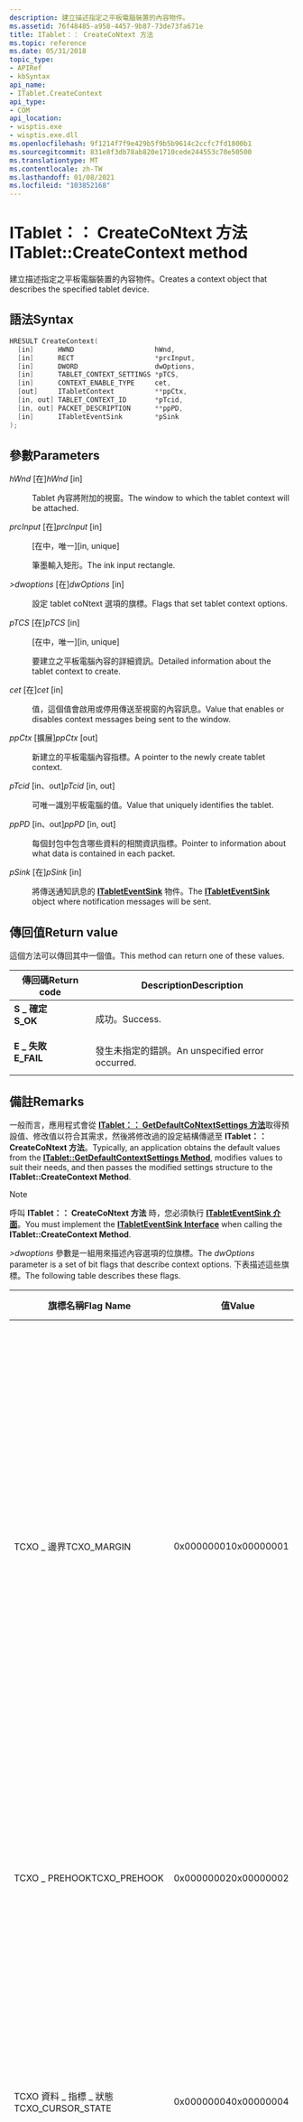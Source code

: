 ```yaml
---
description: 建立描述指定之平板電腦裝置的內容物件。
ms.assetid: 76f48485-a958-4457-9b87-73de73fa671e
title: ITablet：： CreateCoNtext 方法
ms.topic: reference
ms.date: 05/31/2018
topic_type:
- APIRef
- kbSyntax
api_name:
- ITablet.CreateContext
api_type:
- COM
api_location:
- wisptis.exe
- wisptis.exe.dll
ms.openlocfilehash: 9f1214f7f9e429b5f9b5b9614c2ccfc7fd1800b1
ms.sourcegitcommit: 831e8f3db78ab820e1710cede244553c70e50500
ms.translationtype: MT
ms.contentlocale: zh-TW
ms.lasthandoff: 01/08/2021
ms.locfileid: "103852168"
---
```

# <a name="itabletcreatecontext-method"></a><span data-ttu-id="6d930-103">ITablet：： CreateCoNtext 方法</span><span class="sxs-lookup"><span data-stu-id="6d930-103">ITablet::CreateContext method</span></span>

<span data-ttu-id="6d930-104">建立描述指定之平板電腦裝置的內容物件。</span><span class="sxs-lookup"><span data-stu-id="6d930-104">Creates a context object that describes the specified tablet device.</span></span>

## <a name="syntax"></a><span data-ttu-id="6d930-105">語法</span><span class="sxs-lookup"><span data-stu-id="6d930-105">Syntax</span></span>


```C++
HRESULT CreateContext(
  [in]      HWND                    hWnd,
  [in]      RECT                    *prcInput,
  [in]      DWORD                   dwOptions,
  [in]      TABLET_CONTEXT_SETTINGS *pTCS,
  [in]      CONTEXT_ENABLE_TYPE     cet,
  [out]     ITabletContext          **ppCtx,
  [in, out] TABLET_CONTEXT_ID       *pTcid,
  [in, out] PACKET_DESCRIPTION      **ppPD,
  [in]      ITabletEventSink        *pSink
);
```



## <a name="parameters"></a><span data-ttu-id="6d930-106">參數</span><span class="sxs-lookup"><span data-stu-id="6d930-106">Parameters</span></span>

<dl> <dt>

<span data-ttu-id="6d930-107">*hWnd* \[在\]</span><span class="sxs-lookup"><span data-stu-id="6d930-107">*hWnd* \[in\]</span></span>
</dt> <dd>

<span data-ttu-id="6d930-108">Tablet 內容將附加的視窗。</span><span class="sxs-lookup"><span data-stu-id="6d930-108">The window to which the tablet context will be attached.</span></span>

</dd> <dt>

<span data-ttu-id="6d930-109">*prcInput* \[在\]</span><span class="sxs-lookup"><span data-stu-id="6d930-109">*prcInput* \[in\]</span></span>
</dt> <dd>

<span data-ttu-id="6d930-110">\[在中，唯一\]</span><span class="sxs-lookup"><span data-stu-id="6d930-110">\[in, unique\]</span></span>

<span data-ttu-id="6d930-111">筆墨輸入矩形。</span><span class="sxs-lookup"><span data-stu-id="6d930-111">The ink input rectangle.</span></span>

</dd> <dt>

<span data-ttu-id="6d930-112">*>dwoptions* \[在\]</span><span class="sxs-lookup"><span data-stu-id="6d930-112">*dwOptions* \[in\]</span></span>
</dt> <dd>

<span data-ttu-id="6d930-113">設定 tablet coNtext 選項的旗標。</span><span class="sxs-lookup"><span data-stu-id="6d930-113">Flags that set tablet context options.</span></span>

</dd> <dt>

<span data-ttu-id="6d930-114">*pTCS* \[在\]</span><span class="sxs-lookup"><span data-stu-id="6d930-114">*pTCS* \[in\]</span></span>
</dt> <dd>

<span data-ttu-id="6d930-115">\[在中，唯一\]</span><span class="sxs-lookup"><span data-stu-id="6d930-115">\[in, unique\]</span></span>

<span data-ttu-id="6d930-116">要建立之平板電腦內容的詳細資訊。</span><span class="sxs-lookup"><span data-stu-id="6d930-116">Detailed information about the tablet context to create.</span></span>

</dd> <dt>

<span data-ttu-id="6d930-117">*cet* \[在\]</span><span class="sxs-lookup"><span data-stu-id="6d930-117">*cet* \[in\]</span></span>
</dt> <dd>

<span data-ttu-id="6d930-118">值，這個值會啟用或停用傳送至視窗的內容訊息。</span><span class="sxs-lookup"><span data-stu-id="6d930-118">Value that enables or disables context messages being sent to the window.</span></span>

</dd> <dt>

<span data-ttu-id="6d930-119">*ppCtx* \[擴展\]</span><span class="sxs-lookup"><span data-stu-id="6d930-119">*ppCtx* \[out\]</span></span>
</dt> <dd>

<span data-ttu-id="6d930-120">新建立的平板電腦內容指標。</span><span class="sxs-lookup"><span data-stu-id="6d930-120">A pointer to the newly create tablet context.</span></span>

</dd> <dt>

<span data-ttu-id="6d930-121">*pTcid* \[in、out\]</span><span class="sxs-lookup"><span data-stu-id="6d930-121">*pTcid* \[in, out\]</span></span>
</dt> <dd>

<span data-ttu-id="6d930-122">可唯一識別平板電腦的值。</span><span class="sxs-lookup"><span data-stu-id="6d930-122">Value that uniquely identifies the tablet.</span></span>

</dd> <dt>

<span data-ttu-id="6d930-123">*ppPD* \[in、out\]</span><span class="sxs-lookup"><span data-stu-id="6d930-123">*ppPD* \[in, out\]</span></span>
</dt> <dd>

<span data-ttu-id="6d930-124">每個封包中包含哪些資料的相關資訊指標。</span><span class="sxs-lookup"><span data-stu-id="6d930-124">Pointer to information about what data is contained in each packet.</span></span>

</dd> <dt>

<span data-ttu-id="6d930-125">*pSink* \[在\]</span><span class="sxs-lookup"><span data-stu-id="6d930-125">*pSink* \[in\]</span></span>
</dt> <dd>

<span data-ttu-id="6d930-126">將傳送通知訊息的 [**ITabletEventSink**](itableteventsink.md) 物件。</span><span class="sxs-lookup"><span data-stu-id="6d930-126">The [**ITabletEventSink**](itableteventsink.md) object where notification messages will be sent.</span></span>

</dd> </dl>

## <a name="return-value"></a><span data-ttu-id="6d930-127">傳回值</span><span class="sxs-lookup"><span data-stu-id="6d930-127">Return value</span></span>

<span data-ttu-id="6d930-128">這個方法可以傳回其中一個值。</span><span class="sxs-lookup"><span data-stu-id="6d930-128">This method can return one of these values.</span></span>



| <span data-ttu-id="6d930-129">傳回碼</span><span class="sxs-lookup"><span data-stu-id="6d930-129">Return code</span></span>                                                                            | <span data-ttu-id="6d930-130">Description</span><span class="sxs-lookup"><span data-stu-id="6d930-130">Description</span></span>                               |
|----------------------------------------------------------------------------------------|-------------------------------------------|
| <dl> <span data-ttu-id="6d930-131"><dt>**S \_ 確定**</dt></span><span class="sxs-lookup"><span data-stu-id="6d930-131"><dt>**S\_OK**</dt></span></span> </dl>   | <span data-ttu-id="6d930-132">成功。</span><span class="sxs-lookup"><span data-stu-id="6d930-132">Success.</span></span><br/>                       |
| <dl> <span data-ttu-id="6d930-133"><dt>**E \_ 失敗**</dt></span><span class="sxs-lookup"><span data-stu-id="6d930-133"><dt>**E\_FAIL**</dt></span></span> </dl> | <span data-ttu-id="6d930-134">發生未指定的錯誤。</span><span class="sxs-lookup"><span data-stu-id="6d930-134">An unspecified error occurred.</span></span><br/> |



 

## <a name="remarks"></a><span data-ttu-id="6d930-135">備註</span><span class="sxs-lookup"><span data-stu-id="6d930-135">Remarks</span></span>

<span data-ttu-id="6d930-136">一般而言，應用程式會從 [**ITablet：： GetDefaultCoNtextSettings 方法**](itablet-getdefaultcontextsettings.md)取得預設值、修改值以符合其需求，然後將修改過的設定結構傳遞至 **ITablet：： CreateCoNtext 方法**。</span><span class="sxs-lookup"><span data-stu-id="6d930-136">Typically, an application obtains the default values from the [**ITablet::GetDefaultContextSettings Method**](itablet-getdefaultcontextsettings.md), modifies values to suit their needs, and then passes the modified settings structure to the **ITablet::CreateContext Method**.</span></span>

> [!Note]  
> <span data-ttu-id="6d930-137">呼叫 **ITablet：： CreateCoNtext 方法** 時，您必須執行 [**ITabletEventSink 介面**](itableteventsink.md)。</span><span class="sxs-lookup"><span data-stu-id="6d930-137">You must implement the [**ITabletEventSink Interface**](itableteventsink.md) when calling the **ITablet::CreateContext Method**.</span></span>

 

<span data-ttu-id="6d930-138">*>dwoptions* 參數是一組用來描述內容選項的位旗標。</span><span class="sxs-lookup"><span data-stu-id="6d930-138">The *dwOptions* parameter is a set of bit flags that describe context options.</span></span> <span data-ttu-id="6d930-139">下表描述這些旗標。</span><span class="sxs-lookup"><span data-stu-id="6d930-139">The following table describes these flags.</span></span>



| <span data-ttu-id="6d930-140">旗標名稱</span><span class="sxs-lookup"><span data-stu-id="6d930-140">Flag Name</span></span>                                | <span data-ttu-id="6d930-141">值</span><span class="sxs-lookup"><span data-stu-id="6d930-141">Value</span></span>                                                                                                                                                                                         | <span data-ttu-id="6d930-142">描述</span><span class="sxs-lookup"><span data-stu-id="6d930-142">Description</span></span>                                                                                                                                                                                                                                                              |
|------------------------------------------|-----------------------------------------------------------------------------------------------------------------------------------------------------------------------------------------------|--------------------------------------------------------------------------------------------------------------------------------------------------------------------------------------------------------------------------------------------------------------------------|
| <span data-ttu-id="6d930-143">TCXO \_ 邊界</span><span class="sxs-lookup"><span data-stu-id="6d930-143">TCXO\_MARGIN</span></span><br/>                  | <span data-ttu-id="6d930-144">0x00000001</span><span class="sxs-lookup"><span data-stu-id="6d930-144">0x00000001</span></span><br/>                                                                                                                                                                         | <span data-ttu-id="6d930-145">指定平板電腦上的輸入內容將會有邊界。</span><span class="sxs-lookup"><span data-stu-id="6d930-145">Specifies that the input context on the tablet will have a margin.</span></span> <span data-ttu-id="6d930-146">邊界是指定之輸入區域以外的區域，其中的事件將會對應至輸入區域的邊緣。</span><span class="sxs-lookup"><span data-stu-id="6d930-146">The margin is an area outside the specified input area where events will be mapped to the edge of the input area.</span></span> <span data-ttu-id="6d930-147">這項功能可讓您更輕鬆地在內容邊緣輸入點。</span><span class="sxs-lookup"><span data-stu-id="6d930-147">This feature makes it easier to input points at the edge of the context.</span></span><br/> |
| <span data-ttu-id="6d930-148">TCXO \_ PREHOOK</span><span class="sxs-lookup"><span data-stu-id="6d930-148">TCXO\_PREHOOK</span></span><br/>                 | <span data-ttu-id="6d930-149">0x00000002</span><span class="sxs-lookup"><span data-stu-id="6d930-149">0x00000002</span></span><br/>                                                                                                                                                                         | <span data-ttu-id="6d930-150">Prehook 會在一般內容和 posthooks 之前取得封包。</span><span class="sxs-lookup"><span data-stu-id="6d930-150">Prehook gets packets before regular contexts and posthooks.</span></span> <span data-ttu-id="6d930-151">他們會依照建立的順序取得封包。</span><span class="sxs-lookup"><span data-stu-id="6d930-151">They get packets in the order of their creation.</span></span><br/>                                                                                                                                                  |
| <span data-ttu-id="6d930-152">TCXO 資料 \_ 指標 \_ 狀態</span><span class="sxs-lookup"><span data-stu-id="6d930-152">TCXO\_CURSOR\_STATE</span></span><br/>           | <span data-ttu-id="6d930-153">0x00000004</span><span class="sxs-lookup"><span data-stu-id="6d930-153">0x00000004</span></span><br/>                                                                                                                                                                         | <span data-ttu-id="6d930-154">即使資料指標已啟動，TC 也會傳回封包。</span><span class="sxs-lookup"><span data-stu-id="6d930-154">The TC will return packets even if the cursor is up.</span></span> <span data-ttu-id="6d930-155">根據預設，在游標關閉時，TC 只會傳回封包。</span><span class="sxs-lookup"><span data-stu-id="6d930-155">By default, a TC will only return packets when the cursor is down.</span></span><br/>                                                                                                                                       |
| <span data-ttu-id="6d930-156">TCXO \_ 無 \_ 游標 \_ 向下鍵</span><span class="sxs-lookup"><span data-stu-id="6d930-156">TCXO\_NO\_CURSOR\_DOWN</span></span><br/>        | <span data-ttu-id="6d930-157">0x00000008</span><span class="sxs-lookup"><span data-stu-id="6d930-157">0x00000008</span></span><br/>                                                                                                                                                                         | <span data-ttu-id="6d930-158">當資料指標關閉時，TC 不會傳回封包。</span><span class="sxs-lookup"><span data-stu-id="6d930-158">The TC will not return packets when the cursor is down.</span></span><br/>                                                                                                                                                                                                       |
| <span data-ttu-id="6d930-159">TCXO \_ 非 \_ 整合式</span><span class="sxs-lookup"><span data-stu-id="6d930-159">TCXO\_NON\_INTEGRATED</span></span><br/>         | <span data-ttu-id="6d930-160">0x00000010</span><span class="sxs-lookup"><span data-stu-id="6d930-160">0x00000010</span></span><br/>                                                                                                                                                                         | <span data-ttu-id="6d930-161">內容將不會整合。</span><span class="sxs-lookup"><span data-stu-id="6d930-161">The context will be non-integrated.</span></span><br/>                                                                                                                                                                                                                           |
| <span data-ttu-id="6d930-162">TCXO \_ POSTHOOK</span><span class="sxs-lookup"><span data-stu-id="6d930-162">TCXO\_POSTHOOK</span></span><br/>                | <span data-ttu-id="6d930-163">0x00000020</span><span class="sxs-lookup"><span data-stu-id="6d930-163">0x00000020</span></span><br/>                                                                                                                                                                         | <span data-ttu-id="6d930-164">Posthooks 會在一般的 tablet 內容之後，但在系統內容之前取得封包。</span><span class="sxs-lookup"><span data-stu-id="6d930-164">Posthooks get packets after regular tablet contexts but before the system context.</span></span> <span data-ttu-id="6d930-165">它們會以建立的相反順序取得封包。</span><span class="sxs-lookup"><span data-stu-id="6d930-165">They get packets in the reverse order of their creation.</span></span><br/>                                                                                                                   |
| <span data-ttu-id="6d930-166">TCXO \_ 不要 \_ 顯示資料 \_ 指標</span><span class="sxs-lookup"><span data-stu-id="6d930-166">TCXO\_DONT\_SHOW\_CURSOR</span></span><br/>      | <span data-ttu-id="6d930-167">0x00000080</span><span class="sxs-lookup"><span data-stu-id="6d930-167">0x00000080</span></span><br/>                                                                                                                                                                         | <span data-ttu-id="6d930-168">TC 不會設定資料指標的位置。</span><span class="sxs-lookup"><span data-stu-id="6d930-168">The TC will not set the cursor position.</span></span><br/>                                                                                                                                                                                                                      |
| <span data-ttu-id="6d930-169">TCXO 不會 \_ \_ 驗證 \_ TCS</span><span class="sxs-lookup"><span data-stu-id="6d930-169">TCXO\_DONT\_VALIDATE\_TCS</span></span><br/>     | <span data-ttu-id="6d930-170">0x00000100</span><span class="sxs-lookup"><span data-stu-id="6d930-170">0x00000100</span></span><br/>                                                                                                                                                                         | <span data-ttu-id="6d930-171">TC 不會針對裝置支援的屬性驗證 tablet 內容設定中傳遞的 GUID。</span><span class="sxs-lookup"><span data-stu-id="6d930-171">The TC will not validate the GUIDS passed in the tablet context settings against the supported properties of the device.</span></span><br/>                                                                                                                                      |
| <span data-ttu-id="6d930-172">TCXO \_ 允許 \_ 筆觸</span><span class="sxs-lookup"><span data-stu-id="6d930-172">TCXO\_ALLOW\_FLICKS</span></span><br/>           | <span data-ttu-id="6d930-173">0x00000400</span><span class="sxs-lookup"><span data-stu-id="6d930-173">0x00000400</span></span><br/>                                                                                                                                                                         | <span data-ttu-id="6d930-174">TC 將允許執行筆觸偵測 (預設只允許在系統內容) ，而且用戶端會取得 SE 筆觸 \_ 事件。</span><span class="sxs-lookup"><span data-stu-id="6d930-174">The TC will allow flick detection to take place (by default this is only allowed on system contexts), and the client will get SE\_FLICK events.</span></span><br/>                                                                                                               |
| <span data-ttu-id="6d930-175">TCXO \_ 允許 \_ 意見反應 \_ 點擊</span><span class="sxs-lookup"><span data-stu-id="6d930-175">TCXO\_ALLOW\_FEEDBACK\_TAPS</span></span><br/>   | <span data-ttu-id="6d930-176">0x00000800</span><span class="sxs-lookup"><span data-stu-id="6d930-176">0x00000800</span></span><br/>                                                                                                                                                                         | <span data-ttu-id="6d930-177">TC 將允許顯示畫筆意見反應。</span><span class="sxs-lookup"><span data-stu-id="6d930-177">The TC will allow pen feedback to be shown.</span></span> <span data-ttu-id="6d930-178">根據預設，這只允許在系統內容上使用。</span><span class="sxs-lookup"><span data-stu-id="6d930-178">By default, this is only allowed on system contexts.</span></span><br/>                                                                                                                                                              |
| <span data-ttu-id="6d930-179">TCXO \_ 允許 \_ 意見反應 \_ 桶</span><span class="sxs-lookup"><span data-stu-id="6d930-179">TCXO\_ALLOW\_FEEDBACK\_BARREL</span></span><br/> | <span data-ttu-id="6d930-180">0x00001000</span><span class="sxs-lookup"><span data-stu-id="6d930-180">0x00001000</span></span><br/>                                                                                                                                                                         | <span data-ttu-id="6d930-181">TC 將允許顯示畫筆意見反應。</span><span class="sxs-lookup"><span data-stu-id="6d930-181">The TC will allow pen feedback to be shown.</span></span> <span data-ttu-id="6d930-182">根據預設，這只允許在系統內容上使用。</span><span class="sxs-lookup"><span data-stu-id="6d930-182">By default, this is only allowed on system contexts.</span></span><br/>                                                                                                                                                              |
| <span data-ttu-id="6d930-183">TCXO \_ 全部</span><span class="sxs-lookup"><span data-stu-id="6d930-183">TCXO\_ALL</span></span><br/>                     | <span data-ttu-id="6d930-184">TCXO \_ MARGIN \| TCXO \_ PREHOOK \| TCXO 資料 \_ 指標 \_ 狀態 \| TCXO \_ 沒有 \_ 游標 \_ 向下 \| TCXO \_ 非整合式 \_ \| TCXO \_ POSTHOOK TCXO 不顯示資料 \| \_ \_ \_ 指標 TCXO 不 \| \_ \_ 驗證 \_ TCS</span><span class="sxs-lookup"><span data-stu-id="6d930-184">TCXO\_MARGIN \| TCXO\_PREHOOK \| TCXO\_CURSOR\_STATE \| TCXO\_NO\_CURSOR\_DOWN \| TCXO\_NON\_INTEGRATED \| TCXO\_POSTHOOK \| TCXO\_DONT\_SHOW\_CURSOR \| TCXO\_DONT\_VALIDATE\_TCS</span></span><br/> | <span data-ttu-id="6d930-185">所有已定義的 tablet coNtext 選項。</span><span class="sxs-lookup"><span data-stu-id="6d930-185">All defined tablet context options.</span></span><br/>                                                                                                                                                                                                                           |
| <span data-ttu-id="6d930-186">TCXO \_ 掛勾</span><span class="sxs-lookup"><span data-stu-id="6d930-186">TCXO\_HOOK</span></span><br/>                    | <span data-ttu-id="6d930-187">TCXO \_ PREHOOK \| TCXO \_ POSTHOOK</span><span class="sxs-lookup"><span data-stu-id="6d930-187">TCXO\_PREHOOK \| TCXO\_POSTHOOK</span></span><br/>                                                                                                                                                    | <span data-ttu-id="6d930-188">結合了預先攔截和後置攔截功能。</span><span class="sxs-lookup"><span data-stu-id="6d930-188">Combines pre-hook and post-hook functionality.</span></span><br/>                                                                                                                                                                                                                |



 

## <a name="requirements"></a><span data-ttu-id="6d930-189">規格需求</span><span class="sxs-lookup"><span data-stu-id="6d930-189">Requirements</span></span>



| <span data-ttu-id="6d930-190">需求</span><span class="sxs-lookup"><span data-stu-id="6d930-190">Requirement</span></span> | <span data-ttu-id="6d930-191">值</span><span class="sxs-lookup"><span data-stu-id="6d930-191">Value</span></span> |
|-------------------------------------|----------------------------------------------------------------------------------------|
| <span data-ttu-id="6d930-192">最低支援的用戶端</span><span class="sxs-lookup"><span data-stu-id="6d930-192">Minimum supported client</span></span><br/> | <span data-ttu-id="6d930-193">僅限 Windows XP Tablet PC Edition \[ 桌面應用程式\]</span><span class="sxs-lookup"><span data-stu-id="6d930-193">Windows XP Tablet PC Edition \[desktop apps only\]</span></span><br/>                          |
| <span data-ttu-id="6d930-194">最低支援的伺服器</span><span class="sxs-lookup"><span data-stu-id="6d930-194">Minimum supported server</span></span><br/> | <span data-ttu-id="6d930-195">都不支援</span><span class="sxs-lookup"><span data-stu-id="6d930-195">None supported</span></span><br/>                                                              |
| <span data-ttu-id="6d930-196">程式庫</span><span class="sxs-lookup"><span data-stu-id="6d930-196">Library</span></span><br/>                  | <dl> <span data-ttu-id="6d930-197"><dt>Wisptis.exe</dt></span><span class="sxs-lookup"><span data-stu-id="6d930-197"><dt>Wisptis.exe</dt></span></span> </dl> |



## <a name="see-also"></a><span data-ttu-id="6d930-198">另請參閱</span><span class="sxs-lookup"><span data-stu-id="6d930-198">See also</span></span>

<dl> <dt>

[<span data-ttu-id="6d930-199">**ITablet 介面**</span><span class="sxs-lookup"><span data-stu-id="6d930-199">**ITablet Interface**</span></span>](itablet.md)
</dt> <dt>

[<span data-ttu-id="6d930-200">**內容 \_ 啟用 \_ 類型列舉**</span><span class="sxs-lookup"><span data-stu-id="6d930-200">**CONTEXT\_ENABLE\_TYPE Enumeration**</span></span>](context-enable-type.md)
</dt> <dt>

[<span data-ttu-id="6d930-201">**TABLET \_ 內容 \_ 設定結構**</span><span class="sxs-lookup"><span data-stu-id="6d930-201">**TABLET\_CONTEXT\_SETTINGS Structure**</span></span>](tablet-context-settings.md)
</dt> <dt>

[<span data-ttu-id="6d930-202">**封包 \_ 描述結構**</span><span class="sxs-lookup"><span data-stu-id="6d930-202">**PACKET\_DESCRIPTION Structure**</span></span>](/windows/desktop/api/tpcshrd/ns-tpcshrd-packet_description)
</dt> <dt>

[<span data-ttu-id="6d930-203">**ITabletCoNtextP 介面**</span><span class="sxs-lookup"><span data-stu-id="6d930-203">**ITabletContextP Interface**</span></span>](itabletcontextp.md)
</dt> <dt>

[<span data-ttu-id="6d930-204">**ITabletEventSink 介面**</span><span class="sxs-lookup"><span data-stu-id="6d930-204">**ITabletEventSink Interface**</span></span>](itableteventsink.md)
</dt> </dl>

 

 




